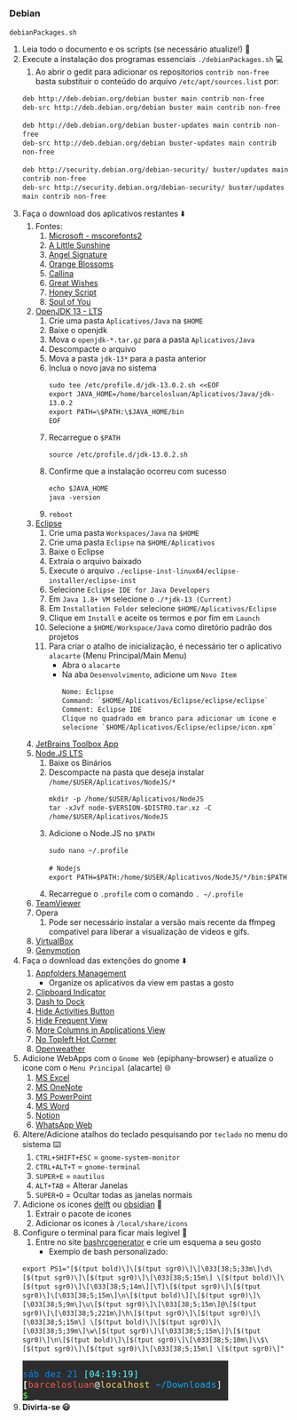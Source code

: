 ### Debian
    debianPackages.sh

1. Leia todo o documento e os scripts (se necessário atualize!) :memo:
2. Execute a instalação dos programas essenciais `./debianPackages.sh` :computer:
	1. Ao abrir o gedit para adicionar os repositorios `contrib non-free` basta substituir o conteúdo do arquivo `/etc/apt/sources.list` por:
	```
	deb http://deb.debian.org/debian buster main contrib non-free
	deb-src http://deb.debian.org/debian buster main contrib non-free

	deb http://deb.debian.org/debian buster-updates main contrib non-free
	deb-src http://deb.debian.org/debian buster-updates main contrib non-free

	deb http://security.debian.org/debian-security/ buster/updates main contrib non-free
	deb-src http://security.debian.org/debian-security/ buster/updates main contrib non-free
	```
3. Faça o download dos aplicativos restantes :arrow_down:
	1. Fontes:
		1. [Microsoft - mscorefonts2](https://sourceforge.net/projects/mscorefonts2/files/)
		2. [A Little Sunshine](https://www.dafont.com/pt/a-little-sunshine.font)
		3. [Angel Signature](https://www.dafont.com/angel-signature.font)
		4. [Orange Blossoms](https://www.dafont.com/orange-blossoms.font)
		5. [Callina](https://www.dafont.com/callina.font)
		6. [Great Wishes](https://www.dafont.com/great-wishes.font)
		7. [Honey Script](https://www.dafont.com/pt/honey-script.font)
		8. [Soul of You](https://www.dafont.com/pt/soul-of-you.font)
	2. [OpenJDK 13 - LTS](https://jdk.java.net/13/)
		1. Crie uma pasta `Aplicativos/Java` na `$HOME`
		2. Baixe o openjdk
		3. Mova o `openjdk-*.tar.gz` para a pasta `Aplicativos/Java`
		4. Descompacte o arquivo
		5. Mova a pasta `jdk-13*` para a pasta anterior
		6. Inclua o novo java no sistema
			```
			sudo tee /etc/profile.d/jdk-13.0.2.sh <<EOF
			export JAVA_HOME=/home/barcelosluan/Aplicativos/Java/jdk-13.0.2
			export PATH=\$PATH:\$JAVA_HOME/bin
			EOF
			```
		8. Recarregue o `$PATH`
			```
			source /etc/profile.d/jdk-13.0.2.sh
			```
		9. Confirme que a instalação ocorreu com sucesso
			```
			echo $JAVA_HOME
			java -version
			```
		10. `reboot`
	3. [Eclipse](https://www.eclipse.org/downloads/)
		1. Crie uma pasta `Workspaces/Java` na `$HOME`
		2. Crie uma pasta `Eclipse` na `$HOME/Aplicativos`
		3. Baixe o Eclipse
		4. Extraia o arquivo baixado
		5. Execute o arquivo `./eclipse-inst-linux64/eclipse-installer/eclipse-inst`
		6. Selecione `Eclipse IDE for Java Developers`
		7. Em `Java 1.8+ VM` selecione o `./*jdk-13 (Current)`
		8. Em `Installation Folder` selecione `$HOME/Aplicativos/Eclipse`
		9. Clique em `Install` e aceite os termos e por fim em `Launch`
		10. Selecione a `$HOME/Workspace/Java` como diretório padrão dos projetos
		11. Para criar o atalho de inicialização, é necessário ter o aplicativo `alacarte` (Menu Principal/Main Menu)
			* Abra o `alacarte`
			* Na aba `Desenvolvimento`, adicione um `Novo Item`
				```
				Nome: Eclipse
				Command: `$HOME/Aplicativos/Eclipse/eclipse/eclipse`
				Comment: Eclipse IDE
				Clique no quadrado em branco para adicionar um ícone e selecione `$HOME/Aplicativos/Eclipse/eclipse/icon.xpm`
				```
	4. [JetBrains Toolbox App](https://www.jetbrains.com/toolbox-app/)
	5. [Node.JS LTS](https://nodejs.org/en/download/)
		1. Baixe os Binários
		2. Descompacte na pasta que deseja instalar `/home/$USER/Aplicativos/NodeJS/*`
			```
			mkdir -p /home/$USER/Aplicativos/NodeJS
			tar -xJvf node-$VERSION-$DISTRO.tar.xz -C /home/$USER/Aplicativos/NodeJS
			```
		3. Adicione o Node.JS no `$PATH`
			```
			sudo nano ~/.profile
			
			# Nodejs
			export PATH=$PATH:/home/$USER/Aplicativos/NodeJS/*/bin:$PATH
			```
		4. Recarregue o `.profile` com o comando `. ~/.profile`
	6. [TeamViewer](https://www.teamviewer.com/pt-br/download/linux/)
	7. Opera
		1. Pode ser necessário instalar a versão mais recente da ffmpeg compativel para liberar a visualização de videos e gifs.
	8. [VirtualBox](https://www.virtualbox.org/wiki/Downloads)
	9. [Genymotion](https://www.genymotion.com/fun-zone/)
4. Faça o download das extenções do gnome :arrow_down:
	1. [Appfolders Management](https://extensions.gnome.org/extension/1217/appfolders-manager/)
		* Organize os aplicativos da view em pastas a gosto
	2. [Clipboard Indicator](https://extensions.gnome.org/extension/779/clipboard-indicator/)
	3. [Dash to Dock](https://extensions.gnome.org/extension/307/dash-to-dock/)
	4. [Hide Activities Button](https://extensions.gnome.org/extension/744/hide-activities-button/)
	5. [Hide Frequent View](https://extensions.gnome.org/extension/1367/hide-frequent-view/)
	6. [More Columns in Applications View](https://extensions.gnome.org/extension/1305/more-columns-in-applications-view/)
	7. [No Topleft Hot Corner](https://extensions.gnome.org/extension/118/no-topleft-hot-corner/)
	8. [Openweather](https://extensions.gnome.org/extension/750/openweather/)
5. Adicione WebApps com o `Gnome Web` (epiphany-browser) e atualize o icone com o `Menu Principal` (alacarte) :globe_with_meridians:
	1. [MS Excel](https://www.office.com/launch/excel?auth=1)
	2. [MS OneNote](https://www.onenote.com/notebooks?auth=1)
	3. [MS PowerPoint](https://www.office.com/launch/powerpoint?auth=1)
	4. [MS Word](https://www.office.com/launch/word?auth=1)
	5. [Notion](https://www.notion.so/onboarding)
	6. [WhatsApp Web](https://web.whatsapp.com/)
6. Altere/Adicione atalhos do teclado pesquisando por `teclado` no menu do sistema :keyboard:
	1. `CTRL+SHIFT+ESC` = `gnome-system-monitor`
	2. `CTRL+ALT+T` = `gnome-terminal`
	3. `SUPER+E` = `nautilus`
	4. `ALT+TAB` = Alterar Janelas
	5. `SUPER+D` = Ocultar todas as janelas normais
7. Adicione os icones [delft](https://www.gnome-look.org/p/1199881/) ou [obsidian](https://www.gnome-look.org/p/1169579/) :triangular_flag_on_post:
	1. Extrair o pacote de icones
	2. Adicionar os icones à `/local/share/icons`
8. Configure o terminal para ficar mais legivel :shell:
	1. Entre no site [bashrcgenerator](http://bashrcgenerator.com/) e crie um esquema a seu gosto
		* Exemplo de bash personalizado:
	```
	export PS1="[$(tput bold)\]\[$(tput sgr0)\]\[\033[38;5;33m\]\d\[$(tput sgr0)\]\[$(tput sgr0)\]\[\033[38;5;15m\] \[$(tput bold)\]\[$(tput sgr0)\]\[\033[38;5;14m\][\T]\[$(tput sgr0)\]\[$(tput sgr0)\]\[\033[38;5;15m\]\n\[$(tput bold)\][\[$(tput sgr0)\]\[\033[38;5;9m\]\u\[$(tput sgr0)\]\[\033[38;5;15m\]@\[$(tput sgr0)\]\[\033[38;5;221m\]\h\[$(tput sgr0)\]\[$(tput sgr0)\]\[\033[38;5;15m\] \[$(tput bold)\]\[$(tput sgr0)\]\[\033[38;5;39m\]\w\[$(tput sgr0)\]\[\033[38;5;15m\]]\[$(tput sgr0)\]\n\[$(tput bold)\]\[$(tput sgr0)\]\[\033[38;5;10m\]\\$\[$(tput sgr0)\]\[$(tput sgr0)\]\[\033[38;5;15m\] \[$(tput sgr0)\]"
	```
	![](exemploBash.jpeg)
9. __Divirta-se :smiley:__
